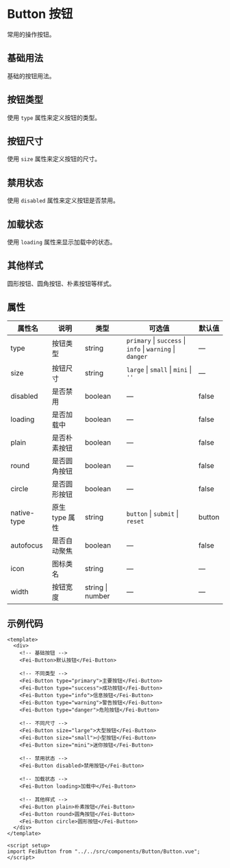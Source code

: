 # Button 按钮

常用的操作按钮。

## 基础用法

基础的按钮用法。

<button-demo-basic />

## 按钮类型

使用 `type` 属性来定义按钮的类型。

<button-demo-type />

## 按钮尺寸

使用 `size` 属性来定义按钮的尺寸。

<button-demo-size />

## 禁用状态

使用 `disabled` 属性来定义按钮是否禁用。

<button-demo-disabled />

## 加载状态

使用 `loading` 属性来显示加载中的状态。

<button-demo-loading />

## 其他样式

圆形按钮、圆角按钮、朴素按钮等样式。

<button-demo-other />

## 属性

| 属性名 | 说明 | 类型 | 可选值 | 默认值 |
|--------|------|------|--------|--------|
| type | 按钮类型 | string | `primary` \| `success` \| `info` \| `warning` \| `danger` | — |
| size | 按钮尺寸 | string | `large` \| `small` \| `mini` \| `''` | — |
| disabled | 是否禁用 | boolean | — | false |
| loading | 是否加载中 | boolean | — | false |
| plain | 是否朴素按钮 | boolean | — | false |
| round | 是否圆角按钮 | boolean | — | false |
| circle | 是否圆形按钮 | boolean | — | false |
| native-type | 原生 type 属性 | string | `button` \| `submit` \| `reset` | button |
| autofocus | 是否自动聚焦 | boolean | — | false |
| icon | 图标类名 | string | — | — |
| width | 按钮宽度 | string \| number | — | — |

## 示例代码

```vue
<template>
  <div>
    <!-- 基础按钮 -->
    <Fei-Button>默认按钮</Fei-Button>
    
    <!-- 不同类型 -->
    <Fei-Button type="primary">主要按钮</Fei-Button>
    <Fei-Button type="success">成功按钮</Fei-Button>
    <Fei-Button type="info">信息按钮</Fei-Button>
    <Fei-Button type="warning">警告按钮</Fei-Button>
    <Fei-Button type="danger">危险按钮</Fei-Button>
    
    <!-- 不同尺寸 -->
    <Fei-Button size="large">大型按钮</Fei-Button>
    <Fei-Button size="small">小型按钮</Fei-Button>
    <Fei-Button size="mini">迷你按钮</Fei-Button>
    
    <!-- 禁用状态 -->
    <Fei-Button disabled>禁用按钮</Fei-Button>
    
    <!-- 加载状态 -->
    <Fei-Button loading>加载中</Fei-Button>
    
    <!-- 其他样式 -->
    <Fei-Button plain>朴素按钮</Fei-Button>
    <Fei-Button round>圆角按钮</Fei-Button>
    <Fei-Button circle>圆形按钮</Fei-Button>
  </div>
</template>

<script setup>
import FeiButton from "../../src/components/Button/Button.vue";
</script>